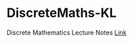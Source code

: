 # DiscreteMaths-KL
Discrete Mathematics Lecture Notes [Link](https://alejandratm.github.io/DiscreteMaths-KL)
